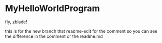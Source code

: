# MyHelloWorldProgram
fly, zblade!

this is for the new branch that readme-edit for the comment
so you can see the difference in the comment or the readme.md

